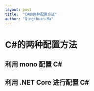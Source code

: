 ```yaml
---
layout: post
title:  "C#的两种配置方法"
author: "Qingchuan-Ma"
---
```


# C#的两种配置方法

## 利用 mono 配置 C#



## 利用 .NET Core 进行配置 C#
